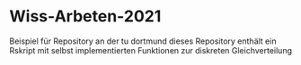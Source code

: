 # Wiss-Arbeten-2021
Beispiel für Repository an der tu dortmund
dieses Repository enthält ein Rskript mit selbst implementierten Funktionen zur diskreten Gleichverteilung
